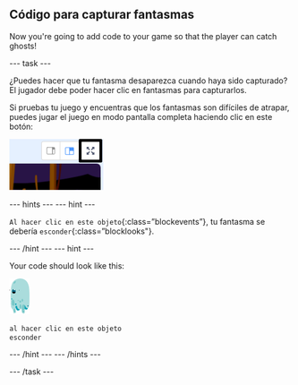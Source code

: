 ## Código para capturar fantasmas

Now you're going to add code to your game so that the player can catch ghosts!

\--- task \---

¿Puedes hacer que tu fantasma desaparezca cuando haya sido capturado? El jugador debe poder hacer clic en fantasmas para capturarlos.

Si pruebas tu juego y encuentras que los fantasmas son difíciles de atrapar, puedes jugar el juego en modo pantalla completa haciendo clic en este botón:

![captura de pantalla](images/ghost-fullscreen-annotated.png)

\--- hints \--- \--- hint \---

`Al hacer clic en este objeto`{:class=”blockevents”}, tu fantasma se debería `esconder`{:class=”blocklooks"}.

\--- /hint \--- \--- hint \---

Your code should look like this:

![sprite fantasma](images/ghost-sprite.png)

```blocks3
al hacer clic en este objeto
esconder
```

\--- /hint \--- \--- /hints \---

\--- /task \---